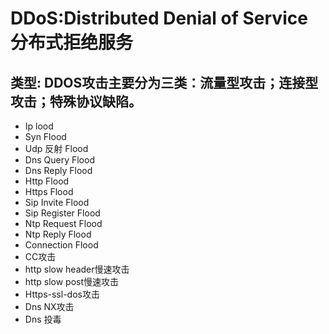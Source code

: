 # DDoS:Distributed Denial of Service 分布式拒绝服务

## 类型: DDOS攻击主要分为三类：流量型攻击；连接型攻击；特殊协议缺陷。
- Ip lood
- Syn Flood
- Udp 反射 Flood
- Dns Query Flood
- Dns Reply Flood
- Http Flood
- Https Flood
- Sip Invite Flood
- Sip Register Flood
- Ntp Request Flood
- Ntp Reply Flood
- Connection Flood
- CC攻击
- http slow header慢速攻击
- http slow post慢速攻击
- Https-ssl-dos攻击
- Dns NX攻击
- Dns 投毒

